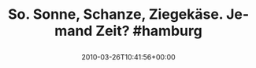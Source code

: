 ---
retweeted: false
source: <a href="http://twitter.com" rel="nofollow">Twitter Web Client</a>
entities:
  hashtags:
  - text: hamburg
    indices:
    - '44'
    - '52'
  symbols: []
  user_mentions: []
  urls: []
display_text_range:
- '0'
- '52'
favorite_count: '0'
id_str: '11083243425'
truncated: false
retweet_count: '0'
id: '11083243425'
created_at: Fri Mar 26 10:41:56 +0000 2010
favorited: false
full_text: 'So. Sonne, Schanze, Ziegekäse. Jemand Zeit? #hamburg'
lang: de
tags:
- hamburg
- pesos/twitter
date: '2010-03-26T10:41:56+00:00'
src: https://twitter.com/bascht/status/11083243425
original_url: https://twitter.com/bascht/status/11083243425
type: twitter_tweet
text: 'So. Sonne, Schanze, Ziegekäse. Jemand Zeit? #hamburg'
title: 'So. Sonne, Schanze, Ziegekäse. Jemand Zeit? #hamburg

  '

---